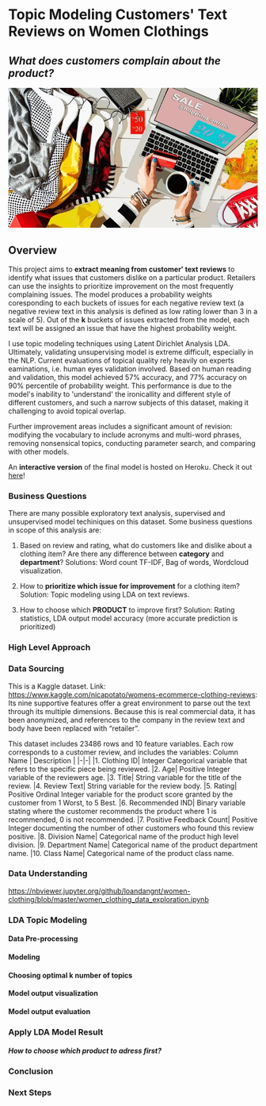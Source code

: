 # Topic Modeling Customers' Text Reviews on Women Clothings
## *What does customers complain about the product?*
![banner](./visualization/ft1.jpg)



## Overview
This project aims to **extract meaning from customer' text reviews** to identify what issues that customers dislike on a particular product. Retailers can use the insights to prioritize improvement on the most frequently complaining issues. The model produces a probability weights coresponding to each buckets of issues for each negative review text (a negative review text in this analysis is defined as low rating lower than 3 in a scale of 5). Out of the **k** buckets of issues extracted from the model, each text will be assigned an issue that have the highest probability weight.

I use topic modeling techniques using Latent Dirichlet Analysis LDA. Ultimately, validating unsupervising model is extreme difficult, especially in the NLP. Current evaluations of topical quality rely heavily on experts eaminations, i.e. human eyes validation involved. Based on human reading and validation, this model achieved 57% accuracy, and 77% accuracy on 90% percentile of probability weight. This performance is due to the model's inability to 'understand' the ironicallity and different style of different customers, and such a narrow subjects of this dataset, making it challenging to avoid topical overlap.

Further improvement areas includes a significant amount of revision: modifying the vocabulary to include acronyms and multi-word phrases, removing nonsensical topics, conducting parameter search, and comparing with other models.

An **interactive version** of the final model is hosted on Heroku. Check it out [here](https://hate-speech-predictor.herokuapp.com/)!

### Business Questions
There are many possible exploratory text analysis, supervised and unsupervised model techiniques on this dataset. Some business questions in scope of this analysis are:

1. Based on review and rating, what do customers like and dislike about a clothing item? Are there any difference between **category** and **department**?
Solutions: Word count TF-IDF, Bag of words, Wordcloud visualization.

2. How to **prioritize which issue for improvement** for a clothing item?
Solution: Topic modeling using LDA on text reviews.

3. How to choose which **PRODUCT** to improve first?
Solution: Rating statistics, LDA output model accuracy (more accurate prediction is prioritized)


### High Level Approach

### Data Sourcing
This is a Kaggle dataset. Link: https://www.kaggle.com/nicapotato/womens-ecommerce-clothing-reviews:
Its nine supportive features offer a great environment to parse out the text through its multiple dimensions. Because this is real commercial data, it has been anonymized, and references to the company in the review text and body have been replaced with “retailer”.

This dataset includes 23486 rows and 10 feature variables. Each row corresponds to a customer review, and includes the variables:
 Column Name | Description |
|-|-|
|1. Clothing ID| Integer Categorical variable that refers to the specific piece being reviewed.
|2. Age| Positive Integer variable of the reviewers age.
|3. Title| String variable for the title of the review.
|4. Review Text| String variable for the review body.
|5. Rating| Positive Ordinal Integer variable for the product score granted by the customer from 1 Worst, to 5 Best.
|6. Recommended IND| Binary variable stating where the customer recommends the product where 1 is recommended, 0 is not recommended.
|7. Positive Feedback Count| Positive Integer documenting the number of other customers who found this review positive.
|8. Division Name| Categorical name of the product high level division.
|9. Department Name| Categorical name of the product department name.
|10. Class Name| Categorical name of the product class name.

### Data Understanding
https://nbviewer.jupyter.org/github/loandangnt/women-clothing/blob/master/women_clothing_data_exploration.ipynb





### LDA Topic Modeling
#### Data Pre-processing
#### Modeling
#### Choosing optimal k number of topics
#### Model output visualization
#### Model output evaluation
 
### Apply LDA Model Result
#### *How to choose which product to adress first?*
### Conclusion

### Next Steps
